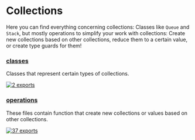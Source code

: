 # Collections

<!-- SUMMARY:START -->

Here you can find everything concerning collections:
Classes like `Queue` and `Stack`, but mostly operations to simplify your work with collections:
Create new collections based on other collections, reduce them to a certain value, or create type guards for them!

<!-- SUMMARY:END -->

<!-- TOC:START -->
### [classes](https://github.com/JanMalch/ts-experiments/tree/master/src/collections/classes/)

Classes that represent certain types of collections.

[![2 exports](https://img.shields.io/badge/exports-2-blue)](https://github.com/JanMalch/ts-experiments/tree/master/src/collections/classes/)

### [operations](https://github.com/JanMalch/ts-experiments/tree/master/src/collections/operations/)

These files contain function that create new collections or values based on other collections.

[![37 exports](https://img.shields.io/badge/exports-37-blue)](https://github.com/JanMalch/ts-experiments/tree/master/src/collections/operations/)
<!-- TOC:END -->
